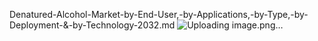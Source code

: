 Denatured-Alcohol-Market-by-End-User,-by-Applications,-by-Type,-by-Deployment-&-by-Technology-2032.md
![Uploading image.png…]()
